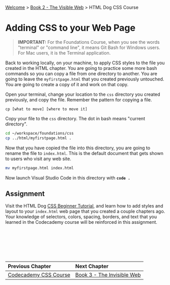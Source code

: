 [Welcome](https://nashville-software-school.github.io/prework/) > [Book 2 - The Visible Web](../README.md) > HTML Dog CSS Course

# Adding CSS to your Web Page

> **IMPORTANT:** For the Foundations Course, when you see the words "terminal" or "command line", it means Git Bash for Windows users. For Mac users, it is the Terminal application.

Back to working locally, on your machine, to apply CSS styles to the file you created in the HTML chapter. You are going to practice some more bash commands so you can copy a file from one directory to another. You are going to leave the `myfirstpage.html` that you created previously untouched. You are going to create a copy of it and work on that copy.

Open your terminal, change your location to the `css` directory you created previously, and copy the file. Remember the pattern for copying a file.

`cp [what to move] [where to move it]`

Copy your file to the `css` directory. The dot in bash means "current directory".

```sh
cd ~/workspace/foundations/css
cp ../html/myfirstpage.html .
```

Now that you have copied the file into this directory, you are going to rename the file to `index.html`. This is the default document that gets shown to users who visit any web site.

```sh
mv myfirstpage.html index.html
```

Now launch Visual Studio Code in this directory with **`code .`**

## Assignment

Visit the HTML Dog [CSS Beginner Tutorial](https://www.htmldog.com/guides/css/beginner/), and learn how to add styles and layout to your `index.html` web page that you created a couple chapters ago. Your knowledge of selectors, colors, spacing, borders, and text that you learned in the Codecademy course will be reinforced in this assignment.

<br/>
<br/>
<br/>
<br/>
<br/>

| Previous Chapter | Next Chapter |
| :------------- |:-------------|
| [Codecademy CSS Course](./CSS_CODECADEMY.md) | [Book 3 - The Invisible Web](../../book-3-the-invisible-web/README.md) |
